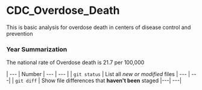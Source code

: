 # CDC_Overdose_Death
This is basic analysis for overdose death in centers of disease control and prevention 
### Year Summarization
The national rate of Overdose death is 21.7 per 100,000

<!--| Year | Total | Male | Female |
| Year <td colspan=3> Male <td colspan=2> Female |-->
  
| --- | Number | --- | --- |
| `git status` | List all *new or modified* files | --- | ---| 
| `git diff` | Show file differences that **haven't been** staged |---| ---| 
